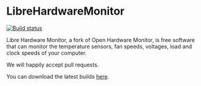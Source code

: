# LibreHardwareMonitor
[![Build status](https://ci.appveyor.com/api/projects/status/yk60la8da96kfjos?svg=true)](https://ci.appveyor.com/project/LibreHardwareMonitor/librehardwaremonitor)

Libre Hardware Monitor, a fork of Open Hardware Monitor, is free software that can monitor the temperature sensors, fan speeds, voltages, load and clock speeds of your computer.

We will happily accept pull requests.

You can download the latest builds [here](https://ci.appveyor.com/project/LibreHardwareMonitor/librehardwaremonitor/build/artifacts).
